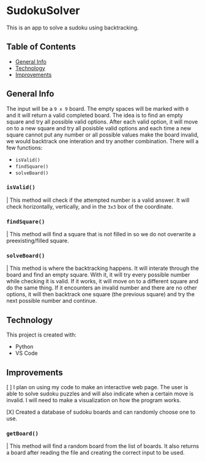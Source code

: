 # SudokuSolver
This is an app to solve a sudoku using backtracking. 

## Table of Contents
- [General Info](#general-info)
- [Technology](#technology)
- [Improvements](#Improvements)

## General Info
The input will be a `9 x 9` board. The empty spaces will be marked with `0` and it will return a valid completed board. The idea is to find an empty square and try all possible valid options. After each valid option, it will move on to a new square and try all posisble valid options and each time a new square cannot put any number or all possible values make the board invalid, we would backtrack one interation and try another combination. 
There will a few functions:
* `isValid()`
* `findSquare()`
* `solveBoard()`

### `isValid()`
| This method will check if the attempted number is a valid answer. It will check horizontally, vertically, and in the `3x3` box of the coordinate.  
### `findSquare()`
| This method will find a square that is not filled in so we do not overwrite a preexisting/filled square.   
### `solveBoard()`
| This method is where the backtracking happens. It will interate through the board and find an empty square. With it, it will try every possible number while checking it is valid. If it works, it will move on to a different square and do the same thing. If it encounters an invalid number and there are no other options, it will then backtrack one square (the previous square) and try the next possible number and continue.   

## Technology 
This project is created with: 
* Python 
* VS Code


## Improvements



[ ] I plan on using my code to make an interactive web page. The user is able to solve sudoku puzzles and will also indicate when a certain move is invalid. 
I will need to make a visualization on how the program works. 

[X] Created a database of sudoku boards and can randomly choose one to use. 

### `getBoard()`
| This method will find a random board from the list of boards. It also returns a board after reading the file and creating the correct input to be used. 
